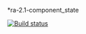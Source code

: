 *ra-2.1-component_state


[![Build status](https://ci.appveyor.com/api/projects/status/oj1skkxcuimi4rev?svg=true)](https://ci.appveyor.com/project/Elena-diploma/ra-2-1-component-state)
